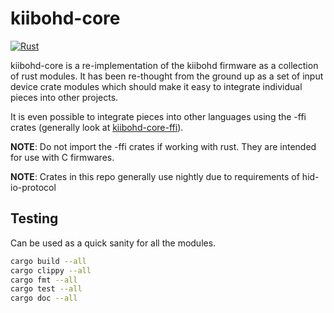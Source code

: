 # kiibohd-core

[![Rust](https://github.com/kiibohd/kiibohd-core/actions/workflows/rust.yml/badge.svg)](https://github.com/kiibohd/kiibohd-core/actions/workflows/rust.yml)

kiibohd-core is a re-implementation of the kiibohd firmware as a collection of rust modules.
It has been re-thought from the ground up as a set of input device crate modules which should make it easy to integrate individual pieces into other projects.

It is even possible to integrate pieces into other languages using the -ffi crates (generally look at [kiibohd-core-ffi](kiibohd-core-ffi)).

**NOTE**: Do not import the -ffi crates if working with rust. They are intended for use with C firmwares.

**NOTE**: Crates in this repo generally use nightly due to requirements of hid-io-protocol


## Testing

Can be used as a quick sanity for all the modules.

```bash
cargo build --all
cargo clippy --all
cargo fmt --all
cargo test --all
cargo doc --all
```
